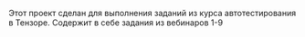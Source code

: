 Этот проект сделан для выполнения заданий из курса автотестирования в Тензоре. Содержит в себе задания из вебинаров 1-9
